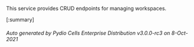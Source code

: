 






This service provides CRUD endpoints for managing workspaces.

[:summary]

###### Auto generated by Pydio Cells Enterprise Distribution v3.0.0-rc3 on 8-Oct-2021
